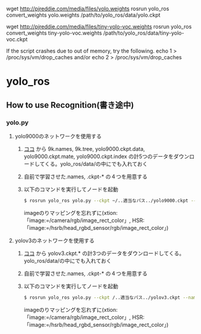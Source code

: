 wget http://pjreddie.com/media/files/yolo.weights
rosrun yolo_ros convert_weights yolo.weights /path/to/yolo_ros/data/yolo.ckpt

wget http://pjreddie.com/media/files/tiny-yolo-voc.weights
rosrun yolo_ros convert_weights tiny-yolo-voc.weights /path/to/yolo_ros/data/tiny-yolo-voc.ckpt

If the script crashes due to out of memory, try the following.
echo 1 > /proc/sys/vm/drop_caches
and/or
echo 2 > /proc/sys/vm/drop_caches  

# yolo_ros

## How to use Recognition(書き途中)
### yolo.py
1. yolo9000のネットワークを使用する
   1. [ココ](https://drive.google.com/open?id=1CHHccYks0Mgf2NGUDDFKIG_g6V8Il_QN) から 9k.names, 9k.tree, yolo9000.ckpt.data, yolo9000.ckpt.mate, yolo9000.ckpt.index の計5つのデータをダウンロードしてくる。yolo_ros/data/の中にでも入れておく  
   
   2. 自前で学習させた.names, .ckpt-* の４つを用意する  
   
   3. 以下のコマンドを実行してノードを起動  
      ```bash
      $ rosrun yolo_ros yolo.py --ckpt ~/..適当なパス../yolo9000.ckpt --names ~/..適当なパス../9k.names --tree ~/..適当なパス../9k.tree  --ckpt1 ~/..適当なパス../test.ckpt-12345 --names1 ~/..適当なパス../test.names --type1 classifier
      ```
      imageのりマッピングを忘れずに(xtion:「image:=/camera/rgb/image_rect_color」, HSR:「image:=/hsrb/head_rgbd_sensor/rgb/image_rect_color」)
2. yolov3のネットワークを使用する
   1. [ココ](https://drive.google.com/open?id=1CHHccYks0Mgf2NGUDDFKIG_g6V8Il_QN) から yolov3.ckpt.* の計3つのデータをダウンロードしてくる。yolo_ros/data/の中にでも入れておく  
   
   2. 自前で学習させた.names, .ckpt-* の４つを用意する  
   
   3. 以下のコマンドを実行してノードを起動  
      ```bash
      $ rosrun yolo_ros yolo.py --ckpt /..適当なパス../yolov3.ckpt --names /..適当なパス../coco.names --ckpt1 /..適当なパス../test.ckpt-12345 --names1 /..適当なパス../test.names --type1 classifier
      ```
      imageのりマッピングを忘れずに(xtion:「image:=/camera/rgb/image_rect_color」, HSR:「image:=/hsrb/head_rgbd_sensor/rgb/image_rect_color」)
   

